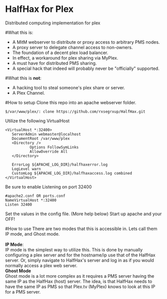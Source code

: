 HalfHax for Plex
============

Distributed computing implementation for plex

#What this is:
 - A MitM webserver to distribute or proxy access to arbitrary PMS nodes.
 - A proxy server to delegate channel access to non-owners.
 - The foundation of a decent plex load balancer.
 - In effect, a workaround for plex sharing via MyPlex.
 - A must have for distributed PMS sharing.
 - A special hack that indeed will probably never be "officially" supported.
 
#What this is **not**:
 - A hacking tool to steal someone's plex share or server.
 - A Plex Channel.
 
 
#How to setup
 Clone this repo into an apache webserver folder.
 ```
 $/var/www/plex/: clone https://github.com/rxsegrxup/HalfHax.git
 ```
 Utilize the following VirtualHost
 ```
 <VirtualHost *:32400>
    ServerAdmin webmaster@localhost
    DocumentRoot /var/www/plex
    <Directory />
            Options FollowSymLinks
            AllowOverride All
    </Directory>

    ErrorLog ${APACHE_LOG_DIR}/halfhaxerror.log
    LogLevel warn
    CustomLog ${APACHE_LOG_DIR}/halfhaxaccess.log combined
</VirtualHost>
```
Be sure to enable Listening on port 32400
```
#apache2.conf OR ports.conf
NameVirtualHost *:32400
Listen 32400
```
Set the values in the config file. (More help below)
Start up apache and your OFF!

#How to use 
 There are two modes that this is accessible in. Lets call them IP mode, and Ghost mode.<br>
 <br>
 **IP Mode**:
 <br>
 IP mode is the simplest way to utilize this.
 This is done by manually configuring a plex server and for the hostname/ip use that of the HalfHax server.
 Or, simply navigate to HalfHax's server and log in as if you would normally access a plex web server.
 <br>
 **Ghost Mode**
 <br>
 Ghost mode is a lot more complex as it requires a PMS server having the same IP as the HalfHax (host) server.
 The idea, is that HalfHax needs to have the same IP as PMS so that Plex.tv (MyPlex) knows to look at this IP for a PMS server.
 
